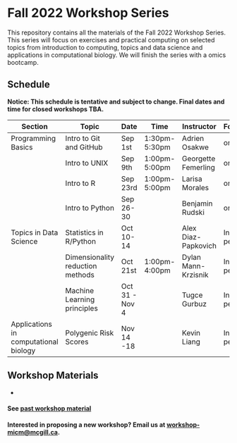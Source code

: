 # Fall 2022 Workshop Series

This repository contains all the materials of the Fall 2022 Workshop Series. 
This series will focus on exercises and practical computing on selected topics from introduction to computing, topics and data science and applications in computational biology. We will finish the series with a omics bootcamp.

## Schedule

**Notice: This schedule is tentative and subject to change. Final dates and time for closed workshops TBA.**

|Section | Topic | Date | Time | Instructor | Format | Registration |
|-----| ------| ---- | ----- | ---------- | -------- | ------- |
| Programming Basics | Intro to Git and GitHub| Sep 1st | 1:30pm-5:30pm | Adrien Osakwe| online | Closed |
|| Intro to UNIX | Sep 9th | 1:00pm-5:00pm | Georgette Femerling | online | [Open](https://forms.gle/TcChp9G242EB7eF58) |
|| Intro to R | Sep 23rd | 1:00pm-5:00pm | Larisa Morales | online | [Open](https://forms.gle/4X5iUTMrQBEoHDZg9) |
|| Intro to Python | Sep 26-30 |  | Benjamin Rudski | online | Closed |
| Topics in Data Science |Statistics in R/Python |  Oct 10-14 |  | Alex Diaz-Papkovich‬ | In-person | Closed |
||Dimensionality reduction methods | Oct 21st | 1:00pm-4:00pm | Dylan Mann-Krzisnik | In-person | Closed |
||Machine Learning principles| Oct 31 - Nov 4 | | Tugce Gurbuz | In-person | Closed |
| Applications in computational biology | Polygenic Risk Scores | Nov 14 -18	|  | Kevin Liang	| In-person | Closed | 

## Workshop Materials

* [](https://github.com/McGill-MiCM/)

#### See [past workshop material](https://mcgill-micm.github.io/MicM-Mcgill/)
#### Interested in proposing a new workshop? Email us at workshop-micm@mcgill.ca.
